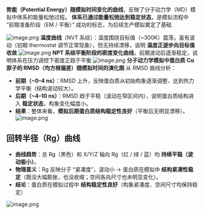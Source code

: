 **势能（Potential Energy）随模拟时间变化的曲线**，反映了分子动力学（MD）模拟中体系的能量松弛过程。 **体系已通过能量松弛达到稳定状态**，是模拟流程中 “前期准备阶段（EM / 平衡）” 成功的标志，为后续生产模拟奠定了基础


![image.png](https://s2.loli.net/2025/08/09/aHbPpQcZg2Lt7EC.png)
**温度曲线**（NVT 系综）：温度围绕目标值（~300K）震荡，虽有波动（初期 thermostat 调节正常现象），但无持续漂移，说明 **温度正逐步向目标值收敛**
![image.png](https://s2.loli.net/2025/08/09/FANTuL3PJQmXHoK.png)
**NPT 系综平衡阶段的密度变化曲线**，前期波动后逐渐稳定，说明体系在压力调控下密度正趋于平衡
![image.png](https://s2.loli.net/2025/08/09/2jkDWfyYpFoAGwt.png)
**分子动力学模拟中蛋白质 Cα 原子的 RMSD（均方根偏差）随模拟时间的演化图**
从 RMSD 曲线分析：
- **前期（~0–4 ns）**：RMSD 上升，反映蛋白质从初始构象逐渐调整、达到热力学平衡（结构波动较大）。
- **后期（~4–10 ns）**：RMSD 趋于平稳（波动在窄区间内），说明蛋白质结构进入 **稳定状态**，构象变化幅度小。
- **结果**：整体来看，**模拟后期蛋白质结构稳定性良好**（平衡后无明显漂移）。
![image.png](https://s2.loli.net/2025/08/10/a1p8uI9SDZ4nB6k.png)


## **回转半径（Rg）曲线**
- **曲线趋势**：总 Rg（黑色）和 X/Y/Z 轴向 Rg（红 / 绿 / 蓝）均 **持续平稳（波动极小）**。
- **物理意义**：Rg 反映分子 “紧凑度”，波动小 → 蛋白质在模拟中 **结构紧凑性稳定**（既没大幅膨胀，也没收缩；空间各向尺寸也未明显变化）。
- **结论**：蛋白质在模拟过程中 **结构稳定性良好**（构象紧凑度、空间尺寸均保持稳定）

![image.png](https://s2.loli.net/2025/08/10/XUcTNjb3qe4ZOsA.png)
